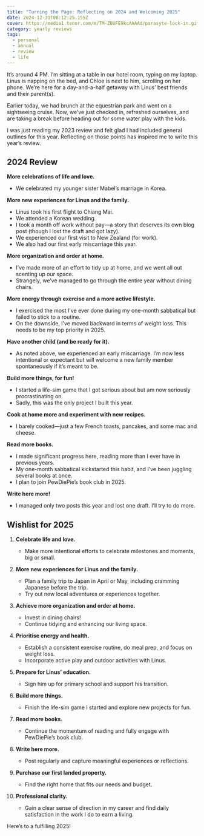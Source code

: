 ```yaml
---
title: "Turning the Page: Reflecting on 2024 and Welcoming 2025"
date: 2024-12-31T08:12:25.155Z
cover: https://media1.tenor.com/m/TM-ZBUFE9kcAAAAd/parasyte-lock-in.gif
category: yearly reviews
tags:
  - personal
  - annual
  - review
  - life
---
```

It’s around 4 PM. I’m sitting at a table in our hotel room, typing on my laptop. Linus is napping on the bed, and Chloe is next to him, scrolling on her phone. We’re here for a day-and-a-half getaway with Linus’ best friends and their parent(s).

Earlier today, we had brunch at the equestrian park and went on a sightseeing cruise. Now, we’ve just checked in, refreshed ourselves, and are taking a break before heading out for some water play with the kids.

I was just reading my 2023 review and felt glad I had included general outlines for this year. Reflecting on those points has inspired me to write this year’s review.

## 2024 Review

**More celebrations of life and love.**  
- We celebrated my younger sister Mabel’s marriage in Korea.  

**More new experiences for Linus and the family.**  
- Linus took his first flight to Chiang Mai.  
- We attended a Korean wedding.  
- I took a month off work without pay—a story that deserves its own blog post (though I lost the draft and got lazy).  
- We experienced our first visit to New Zealand (for work).  
- We also had our first early miscarriage this year.  

**More organization and order at home.**  
- I’ve made more of an effort to tidy up at home, and we went all out scenting up our space.  
- Strangely, we’ve managed to go through the entire year without dining chairs.  

**More energy through exercise and a more active lifestyle.**  
- I exercised the most I’ve ever done during my one-month sabbatical but failed to stick to a routine.  
- On the downside, I’ve moved backward in terms of weight loss. This needs to be my top priority in 2025.  

**Have another child (and be ready for it).**  
- As noted above, we experienced an early miscarriage. I’m now less intentional or expectant but will welcome a new family member spontaneously if it’s meant to be.  

**Build more things, for fun!**  
- I started a life-sim game that I got serious about but am now seriously procrastinating on.  
- Sadly, this was the only project I built this year.  

**Cook at home more and experiment with new recipes.**  
- I barely cooked—just a few French toasts, pancakes, and some mac and cheese.  

**Read more books.**  
- I made significant progress here, reading more than I ever have in previous years.  
- My one-month sabbatical kickstarted this habit, and I’ve been juggling several books at once.  
- I plan to join PewDiePie’s book club in 2025.  

**Write here more!**  
- I managed only two posts this year and lost one draft. I’ll try to do more.  

## Wishlist for 2025  

1. **Celebrate life and love.**  
    - Make more intentional efforts to celebrate milestones and moments, big or small.  

2. **More new experiences for Linus and the family.**  
    - Plan a family trip to Japan in April or May, including cramming Japanese before the trip.  
    - Try out new local adventures or experiences together.  

3. **Achieve more organization and order at home.**  
    - Invest in dining chairs!  
    - Continue tidying and enhancing our living space.  

4. **Prioritise energy and health.**  
    - Establish a consistent exercise routine, do meal prep, and focus on weight loss.  
    - Incorporate active play and outdoor activities with Linus.  

5. **Prepare for Linus’ education.**  
    - Sign him up for primary school and support his transition.  

6. **Build more things.**  
    - Finish the life-sim game I started and explore new projects for fun.  

7. **Read more books.**  
    - Continue the momentum of reading and fully engage with PewDiePie’s book club.  

8. **Write here more.**  
    - Post regularly and capture meaningful experiences or reflections.  

9. **Purchase our first landed property.**  
    - Find the right home that fits our needs and budget.  

10. **Professional clarity.**
    - Gain a clear sense of direction in my career and find daily satisfaction in the work I do to earn a living.

Here’s to a fulfilling 2025!